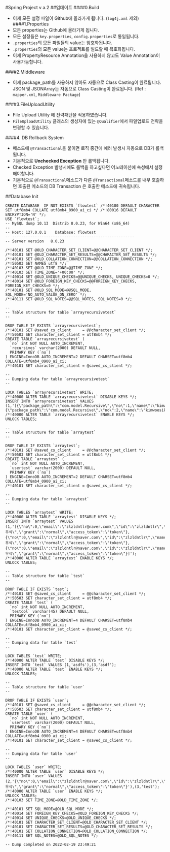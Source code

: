 #Spring Project v a.2
##업데이트
####0.Build
 - 이제 모든 설정 파일이 Github에 올라가게 됩니다. (`log4j.xml` 제외)
####1.Properties
 - 모든 properties는 Github에 올라가게 됩니다.
 - 모든 설정들은 `key.properties`, `config.properties`로 통일됩니다.
 - `.properties`의 모든 파일들의 value는 암호화됩니다.
 - `.properties`의 모든 value는 프로젝트를 빌드할 때 복호화됩니다.
 - 이제 PropertyResource Annotation을 사용하지 않고도 Value Annotation이 사용가능합니다.

####2.Middleware
 - 이제 package_path를 사용하지 않아도 자동으로 Class Casting이 완료됩니다.
 JSON 및 JSONArray는 자동으로 Class Casting이 완료됩니다. (Ref : `mapper.xml`, `Middleware Package`)

####3.FileUploadUtility
 - File Upload Utility 에 전략패턴을 적용하였습니다.
 - `FileUploadUtility` 클래스의 생성자에 있는 `@Qualifier`에서 파일업로드 전략을 변경할 수 있습니다.

####4. DB Rollback System
 - 메소드에 `@Transactional`을 붙이면 로직 중간에 에러 발생시 자동으로 DB가 롤백됩니다.
 - 기본적으로 **Unchecked Exception** 만 롤백됩니다.
 - Checked Exception 발생시에도 롤백을 하고싶다면 어노테이션에 속성에서 설정해야합니다.
 - 기본적으로 `@Transactional`메소드가 다른 `@Transactional`메소드를 내부 호출하면 호출된 메소드의 DB Transaction 은 호출한 메소드에 귀속됩니다.

##Database Init
```
CREATE DATABASE  IF NOT EXISTS `flowtest` /*!40100 DEFAULT CHARACTER SET utf8mb4 COLLATE utf8mb4_0900_ai_ci */ /*!80016 DEFAULT ENCRYPTION='N' */;
USE `flowtest`;
-- MySQL dump 10.13  Distrib 8.0.23, for Win64 (x86_64)
--
-- Host: 127.0.0.1    Database: flowtest
-- ------------------------------------------------------
-- Server version	8.0.23

/*!40101 SET @OLD_CHARACTER_SET_CLIENT=@@CHARACTER_SET_CLIENT */;
/*!40101 SET @OLD_CHARACTER_SET_RESULTS=@@CHARACTER_SET_RESULTS */;
/*!40101 SET @OLD_COLLATION_CONNECTION=@@COLLATION_CONNECTION */;
/*!50503 SET NAMES utf8 */;
/*!40103 SET @OLD_TIME_ZONE=@@TIME_ZONE */;
/*!40103 SET TIME_ZONE='+00:00' */;
/*!40014 SET @OLD_UNIQUE_CHECKS=@@UNIQUE_CHECKS, UNIQUE_CHECKS=0 */;
/*!40014 SET @OLD_FOREIGN_KEY_CHECKS=@@FOREIGN_KEY_CHECKS, FOREIGN_KEY_CHECKS=0 */;
/*!40101 SET @OLD_SQL_MODE=@@SQL_MODE, SQL_MODE='NO_AUTO_VALUE_ON_ZERO' */;
/*!40111 SET @OLD_SQL_NOTES=@@SQL_NOTES, SQL_NOTES=0 */;

--
-- Table structure for table `arrayrecursivetest`
--

DROP TABLE IF EXISTS `arrayrecursivetest`;
/*!40101 SET @saved_cs_client     = @@character_set_client */;
/*!50503 SET character_set_client = utf8mb4 */;
CREATE TABLE `arrayrecursivetest` (
  `no` int NOT NULL AUTO_INCREMENT,
  `recursives` varchar(2000) DEFAULT NULL,
  PRIMARY KEY (`no`)
) ENGINE=InnoDB AUTO_INCREMENT=2 DEFAULT CHARSET=utf8mb4 COLLATE=utf8mb4_0900_ai_ci;
/*!40101 SET character_set_client = @saved_cs_client */;

--
-- Dumping data for table `arrayrecursivetest`
--

LOCK TABLES `arrayrecursivetest` WRITE;
/*!40000 ALTER TABLE `arrayrecursivetest` DISABLE KEYS */;
INSERT INTO `arrayrecursivetest` VALUES (1,'[{\"package_path\":\"com.model.Recursive\",\"no\":1,\"name\":\"kimwoosik\",\"price\":1000},{\"package_path\":\"com.model.Recursive\",\"no\":2,\"name\":\"kimwoosik\",\"price\":1000}]');
/*!40000 ALTER TABLE `arrayrecursivetest` ENABLE KEYS */;
UNLOCK TABLES;

--
-- Table structure for table `arraytest`
--

DROP TABLE IF EXISTS `arraytest`;
/*!40101 SET @saved_cs_client     = @@character_set_client */;
/*!50503 SET character_set_client = utf8mb4 */;
CREATE TABLE `arraytest` (
  `no` int NOT NULL AUTO_INCREMENT,
  `usertest` varchar(2000) DEFAULT NULL,
  PRIMARY KEY (`no`)
) ENGINE=InnoDB AUTO_INCREMENT=2 DEFAULT CHARSET=utf8mb4 COLLATE=utf8mb4_0900_ai_ci;
/*!40101 SET character_set_client = @saved_cs_client */;

--
-- Dumping data for table `arraytest`
--

LOCK TABLES `arraytest` WRITE;
/*!40000 ALTER TABLE `arraytest` DISABLE KEYS */;
INSERT INTO `arraytest` VALUES (1,'[{\"no\":0,\"email\":\"zlzldntlr@naver.com\",\"id\":\"zlzldntlr\",\"name\":\"김우식\",\"grant\":\"normal\",\"access_token\":\"token\"},{\"no\":0,\"email\":\"zlzldntlr@naver.com\",\"id\":\"zlzldntlr\",\"name\":\"김우식\",\"grant\":\"normal\",\"access_token\":\"token\"},{\"no\":0,\"email\":\"zlzldntlr@naver.com\",\"id\":\"zlzldntlr\",\"name\":\"김우식\",\"grant\":\"normal\",\"access_token\":\"token\"}]');
/*!40000 ALTER TABLE `arraytest` ENABLE KEYS */;
UNLOCK TABLES;

--
-- Table structure for table `test`
--

DROP TABLE IF EXISTS `test`;
/*!40101 SET @saved_cs_client     = @@character_set_client */;
/*!50503 SET character_set_client = utf8mb4 */;
CREATE TABLE `test` (
  `no` int NOT NULL AUTO_INCREMENT,
  `testcol` varchar(45) DEFAULT NULL,
  PRIMARY KEY (`no`)
) ENGINE=InnoDB AUTO_INCREMENT=4 DEFAULT CHARSET=utf8mb4 COLLATE=utf8mb4_0900_ai_ci;
/*!40101 SET character_set_client = @saved_cs_client */;

--
-- Dumping data for table `test`
--

LOCK TABLES `test` WRITE;
/*!40000 ALTER TABLE `test` DISABLE KEYS */;
INSERT INTO `test` VALUES (1,'asdfs'),(3,'asdf');
/*!40000 ALTER TABLE `test` ENABLE KEYS */;
UNLOCK TABLES;

--
-- Table structure for table `user`
--

DROP TABLE IF EXISTS `user`;
/*!40101 SET @saved_cs_client     = @@character_set_client */;
/*!50503 SET character_set_client = utf8mb4 */;
CREATE TABLE `user` (
  `no` int NOT NULL AUTO_INCREMENT,
  `usertest` varchar(2000) DEFAULT NULL,
  PRIMARY KEY (`no`)
) ENGINE=InnoDB AUTO_INCREMENT=4 DEFAULT CHARSET=utf8mb4 COLLATE=utf8mb4_0900_ai_ci;
/*!40101 SET character_set_client = @saved_cs_client */;

--
-- Dumping data for table `user`
--

LOCK TABLES `user` WRITE;
/*!40000 ALTER TABLE `user` DISABLE KEYS */;
INSERT INTO `user` VALUES (2,'{\"no\":0,\"email\":\"zlzldntlr@naver.com\",\"id\":\"zlzldntlr\",\"name\":\"김우식\",\"grant\":\"normal\",\"access_token\":\"token\"}'),(3,'test');
/*!40000 ALTER TABLE `user` ENABLE KEYS */;
UNLOCK TABLES;
/*!40103 SET TIME_ZONE=@OLD_TIME_ZONE */;

/*!40101 SET SQL_MODE=@OLD_SQL_MODE */;
/*!40014 SET FOREIGN_KEY_CHECKS=@OLD_FOREIGN_KEY_CHECKS */;
/*!40014 SET UNIQUE_CHECKS=@OLD_UNIQUE_CHECKS */;
/*!40101 SET CHARACTER_SET_CLIENT=@OLD_CHARACTER_SET_CLIENT */;
/*!40101 SET CHARACTER_SET_RESULTS=@OLD_CHARACTER_SET_RESULTS */;
/*!40101 SET COLLATION_CONNECTION=@OLD_COLLATION_CONNECTION */;
/*!40111 SET SQL_NOTES=@OLD_SQL_NOTES */;

-- Dump completed on 2022-02-19 23:49:21

```